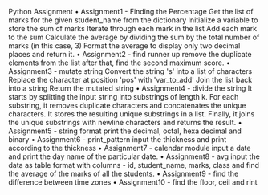 Python Assignment 
•	Assignment1 - Finding the Percentage Get the list of marks for the given student_name from the dictionary Initialize a variable to store the sum of marks Iterate 
                through each mark in the list Add each mark to the sum Calculate the average by dividing the sum by the total number of marks (in this case,
                 3) Format the average to display only two decimal places and return it.
•	Assignment2 - find runner up remove the duplicate elements from the list after that, find the  second maximum score. 
•	Assignment3 - mutate string Convert the string 's' into a list of characters Replace the character at position 'pos' with 'var_to_add' Join the list back into a string Return the 
                 mutated string 
•	Assignment4 - divide the string It starts by splitting the input string into substrings of length k. For each substring, it removes duplicate characters and concatenates the 
                unique characters. It stores the resulting unique substrings in a list. Finally, it joins the unique substrings with newline characters and returns the result. 
•	Assignment5 - string format print the decimal, octal, hexa decimal and binary
•	Assignment6 - print_pattern input the thickness and print according to the thickness
•	Assignment7 - calendar module input a date and print the day name of the particular date. 
•	Assignment8 - avg input the data as table format with columns - id, student_name, marks, class and find the average of the marks of all the students. 
•	Assignment9 - find the difference between time zones 
•	Assignment10 - find the floor, ceil and rint

